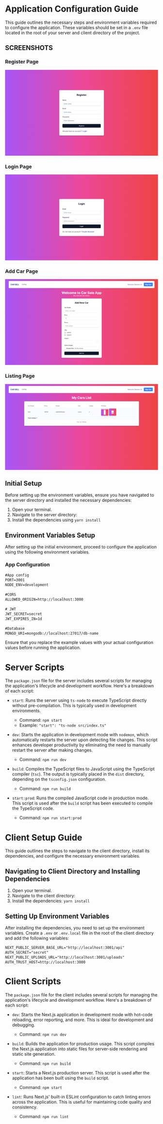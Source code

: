 # Application Configuration Guide

This guide outlines the necessary steps and environment variables required to configure the application. These variables should be set in a `.env` file located in the root of your server and client directory of the project.

## SCREENSHOTS
### Register Page
![Register Page](images/1.png)
### Login Page
![Login Page](images/2.png)
### Add Car Page
![Add Car Page](images/3.png)
### Listing Page
![Listing Page](images/4.png)



## Initial Setup

Before setting up the environment variables, ensure you have navigated to the server directory and installed the necessary dependencies:

1. Open your terminal.
2. Navigate to the server directory:
3. Install the dependencies using `yarn install`

## Environment Variables Setup

After setting up the initial environment, proceed to configure the application using the following environment variables.

### App Configuration

```shell
#App config
PORT=3001
NODE_ENV=development

#CORS
ALLOWED_ORIGIN=http://localhost:3000

# JWT
JWT_SECRET=secret
JWT_EXPIRES_IN=1d

#Database
MONGO_URI=mongodb://localhost:27017/db-name
```

Ensure that you replace the example values with your actual configuration values before running the application.


# Server Scripts

The `package.json` file for the server includes several scripts for managing the application's lifecycle and development workflow. Here's a breakdown of each script:

- `start`: Runs the server using `ts-node` to execute TypeScript directly without pre-compilation. This is typically used in development environments.
  - Command: `npm start`
  - Example: `"start": "ts-node src/index.ts"`

- `dev`: Starts the application in development mode with `nodemon`, which automatically restarts the server upon detecting file changes. This script enhances developer productivity by eliminating the need to manually restart the server after making changes.
  - Command: `npm run dev`

- `build`: Compiles the TypeScript files to JavaScript using the TypeScript compiler (`tsc`). The output is typically placed in the `dist` directory, depending on the `tsconfig.json` configuration.
  - Command: `npm run build`

- `start:prod`: Runs the compiled JavaScript code in production mode. This script is used after the `build` script has been executed to compile the TypeScript code.
  - Command: `npm run start:prod`



# Client Setup Guide

This guide outlines the steps to navigate to the client directory, install its dependencies, and configure the necessary environment variables.

## Navigating to Client Directory and Installing Dependencies

1. Open your terminal.
2. Navigate to the client directory:
3. Install the dependencies: `yarn install`


## Setting Up Environment Variables

After installing the dependencies, you need to set up the environment variables. Create a `.env` or `.env.local` file in the root of the client directory and add the following variables:

```shell
NEXT_PUBLIC_SERVER_BASE_URL="http://localhost:3001/api"
AUTH_SECRET="secret"
NEXT_PUBLIC_UPLOADS_URL="http://localhost:3001/uploads"
AUTH_TRUST_HOST=http://localhost:3000
```
# Client Scripts

The `package.json` file for the client includes several scripts for managing the application's lifecycle and development workflow. Here's a breakdown of each script:

- `dev`: Starts the Next.js application in development mode with hot-code reloading, error reporting, and more. This is ideal for development and debugging.
  - Command: `npm run dev`

- `build`: Builds the application for production usage. This script compiles the Next.js application into static files for server-side rendering and static site generation.
  - Command: `npm run build`

- `start`: Starts a Next.js production server. This script is used after the application has been built using the `build` script.
  - Command: `npm start`

- `lint`: Runs Next.js' built-in ESLint configuration to catch linting errors across the application. This is useful for maintaining code quality and consistency.
  - Command: `npm run lint`